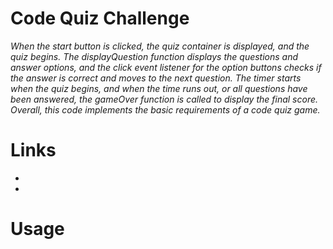 # Code Quiz Challenge
_When the start button is clicked, the quiz container is displayed, and the quiz begins. The displayQuestion function displays the questions and answer options, and the click event listener for the option buttons checks if the answer is correct and moves to the next question. The timer starts when the quiz begins, and when the time runs out, or all questions have been answered, the gameOver function is called to display the final score. Overall, this code implements the basic requirements of a code quiz game._

# Links
*
*

# Usage
